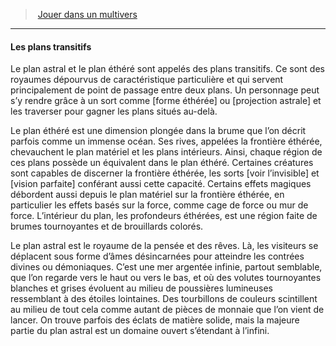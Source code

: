 ﻿---
!Generic
Id: planes_hd.md#les-plans-transitifs
ParentLink: planes_hd.md#jouer-dans-un-multivers
Name: Les plans transitifs
ParentName: Jouer dans un multivers
NameLevel: 4
---
> [Jouer dans un multivers](hd_planes.md)

---

#### Les plans transitifs

Le plan astral et le plan éthéré sont appelés des plans transitifs. Ce sont des royaumes dépourvus de caractéristique particulière et qui servent principalement de point de passage entre deux plans. Un personnage peut s’y rendre grâce à un sort comme [forme éthérée] ou [projection astrale] et les traverser pour gagner les plans situés au-delà.

Le plan éthéré est une dimension plongée dans la brume que l’on décrit parfois comme un immense océan. Ses rives, appelées la frontière éthérée, chevauchent le plan matériel et les plans intérieurs. Ainsi, chaque région de ces plans possède un équivalent dans le plan éthéré. Certaines créatures sont capables de discerner la frontière éthérée, les sorts [voir l’invisible] et [vision parfaite] conférant aussi cette capacité. Certains effets magiques débordent aussi depuis le plan matériel sur la frontière éthérée, en particulier les effets basés sur la force, comme cage de force ou mur de force. L’intérieur du plan, les profondeurs éthérées, est une région faite de brumes tournoyantes et de brouillards colorés.

Le plan astral est le royaume de la pensée et des rêves. Là, les visiteurs se déplacent sous forme d’âmes désincarnées pour atteindre les contrées divines ou démoniaques. C’est une mer argentée infinie, partout semblable, que l’on regarde vers le haut ou vers le bas, et où des volutes tournoyantes blanches et grises évoluent au milieu de poussières lumineuses ressemblant à des étoiles lointaines. Des tourbillons de couleurs scintillent au milieu de tout cela comme autant de pièces de monnaie que l’on vient de lancer. On trouve parfois des éclats de matière solide, mais la majeure partie du plan astral est un domaine ouvert s’étendant à l’infini.

